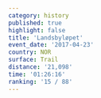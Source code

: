 ```yaml
---
category: history
published: true
highlight: false
title: 'Landsbyløpet'
event_date: '2017-04-23'
country: NOR
surface: Trail
distance: '21,098'
time: '01:26:16'
ranking: '15 / 88'
---
```

